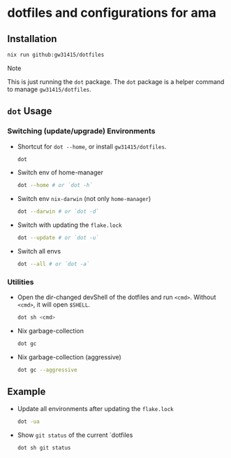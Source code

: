 # dotfiles and configurations for ama

## Installation

```bash
nix run github:gw31415/dotfiles
```

> [!note]
> This is just running the `dot` package. The `dot` package is a helper command to manage `gw31415/dotfiles`.

## `dot` Usage

### Switching (update/upgrade) Environments

- Shortcut for `dot --home`, or install `gw31415/dotfiles`.
	```bash
	dot
	```

- Switch env of home-manager
	```bash
	dot --home # or `dot -h`
	```

- Switch env `nix-darwin` (not only `home-manager`)
	```bash
	dot --darwin # or `dot -d`
	```

- Switch with updating the `flake.lock`
	```bash
	dot --update # or `dot -u`
	```

- Switch all envs
	```bash
	dot --all # or `dot -a`
	```

### Utilities

- Open the dir-changed devShell of the dotfiles and run `<cmd>`. Without `<cmd>`, it will open `$SHELL`.
	```bash
	dot sh <cmd>
	```

- Nix garbage-collection
	```bash
	dot gc
	```

- Nix garbage-collection (aggressive)
	```bash
	dot gc --aggressive
	```

## Example

- Update all environments after updating the `flake.lock`
	```bash
	dot -ua
	```

- Show `git status` of the current `dotfiles
	```bash
	dot sh git status
	```
